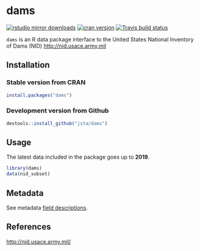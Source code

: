 
# dams

[![rstudio mirror
downloads](http://cranlogs.r-pkg.org/badges/dams?color=C9A115)](https://github.com/metacran/cranlogs.app)
[![cran
version](http://www.r-pkg.org/badges/version/dams)](https://cran.r-project.org/package=dams)
[![Travis build
status](https://travis-ci.org/jsta/dams.svg?branch=master)](https://travis-ci.org/jsta/dams)

`dams` is an R data package interface to the United States National
Inventory of Dams (NID) <http://nid.usace.army.mil>

## Installation

### Stable version from CRAN

``` r
install.packages("dams")
```

### Development version from Github

``` r
devtools::install_github("jsta/dams")
```

## Usage

The latest data included in the package goes up to **2019**.

``` r
library(dams)
data(nid_subset)
```

## Metadata

See metadata [field
descriptions](https://jsta.github.io/dams/reference/nid_all.html).

## References

<http://nid.usace.army.mil/>

<!-- README.md is generated from README.Rmd. Please edit that file -->
